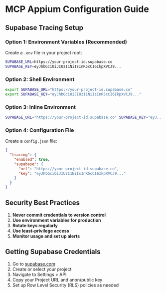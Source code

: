 # MCP Appium Configuration Guide

## Supabase Tracing Setup

### Option 1: Environment Variables (Recommended)
Create a `.env` file in your project root:
```bash
SUPABASE_URL=https://your-project-id.supabase.co
SUPABASE_KEY=eyJhbGciOiJIUzI1NiIsInR5cCI6IkpXVCJ9...
```

### Option 2: Shell Environment
```bash
export SUPABASE_URL="https://your-project-id.supabase.co"
export SUPABASE_KEY="eyJhbGciOiJIUzI1NiIsInR5cCI6IkpXVCJ9..."
```

### Option 3: Inline Environment
```bash
SUPABASE_URL="https://your-project-id.supabase.co" SUPABASE_KEY="eyJ..." npm start
```

### Option 4: Configuration File
Create a `config.json` file:
```json
{
  "tracing": {
    "enabled": true,
    "supabase": {
      "url": "https://your-project-id.supabase.co",
      "key": "eyJhbGciOiJIUzI1NiIsInR5cCI6IkpXVCJ9..."
    }
  }
}
```

## Security Best Practices

1. **Never commit credentials to version control**
2. **Use environment variables for production**
3. **Rotate keys regularly**
4. **Use least-privilege access**
5. **Monitor usage and set up alerts**

## Getting Supabase Credentials

1. Go to [supabase.com](https://supabase.com)
2. Create or select your project
3. Navigate to Settings > API
4. Copy your Project URL and anon/public key
5. Set up Row Level Security (RLS) policies as needed
